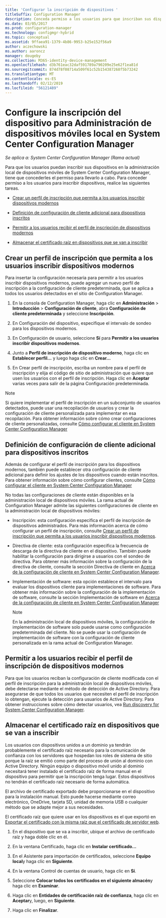 ```yaml
---
title: 'Configurar la inscripción de dispositivos '
titleSuffix: Configuration Manager
description: Conceda permiso a los usuarios para que inscriban sus dispositivos para la administración local de dispositivos móviles en System Center Configuration Manager.
ms.date: 03/05/2017
ms.prod: configuration-manager
ms.technology: configmgr-hybrid
ms.topic: conceptual
ms.assetid: 9ffaea91-1379-4b86-9953-b25e152f56a9
author: aczechowski
ms.author: aaroncz
manager: dougeby
ms.collection: M365-identity-device-management
ms.openlocfilehash: d3b761eac32daf591789a790209e25e62f1ea81d
ms.sourcegitcommit: 874d78f08714a509f61c52b154387268f5b73242
ms.translationtype: MT
ms.contentlocale: es-ES
ms.lasthandoff: 02/12/2019
ms.locfileid: "56121489"
---
```

# <a name="set-up-device-enrollment-for-on-premises-mobile-device-management-in-system-center-configuration-manager"></a>Configure la inscripción del dispositivo para Administración de dispositivos móviles local en System Center Configuration Manager

*Se aplica a: System Center Configuration Manager (Rama actual)*

Para que los usuarios puedan inscribir sus dispositivos en la administración local de dispositivos móviles de System Center Configuration Manager, tiene que concederles el permiso para llevarlo a cabo. Para conceder permiso a los usuarios para inscribir dispositivos, realice las siguientes tareas.

-   [Crear un perfil de inscripción que permita a los usuarios inscribir dispositivos modernos](#bkmk_createProf)  

-   [Definición de configuración de cliente adicional para dispositivos inscritos](#bkmk_addClient)  

-   [Permitir a los usuarios recibir el perfil de inscripción de dispositivos modernos](#bkmk_enableUsers)  

-   [Almacenar el certificado raíz en dispositivos que se van a inscribir](#bkmk_storeCert)  

##  <a name="bkmk_createProf"></a> Crear un perfil de inscripción que permita a los usuarios inscribir dispositivos modernos  
 Para insertar la configuración necesaria para permitir a los usuarios inscribir dispositivos modernos, puede agregar un nuevo perfil de inscripción a la configuración de cliente predeterminada, que se aplica a todos los usuarios detectados en el sitio de Configuration Manager.  

1.  En la consola de Configuration Manager, haga clic en **Administración** > **Introducción** > **Configuración de cliente**, abra **Configuración de cliente predeterminada** y seleccione **Inscripción**.  

2.  En Configuración del dispositivo, especifique el intervalo de sondeo para los dispositivos modernos.  

3.  En Configuración de usuario, seleccione **Sí** para **Permitir a los usuarios inscribir dispositivos modernos**.  

4.  Junto a **Perfil de inscripción de dispositivo moderno**, haga clic en **Establecer perfil...** y luego haga clic en **Crear...**  

5.  En Crear perfil de inscripción, escriba un nombre para el perfil de inscripción y elija el código de sitio de administración que quiere que usen los usuarios con el perfil de inscripción. Haga clic en **Aceptar** varias veces para salir de la página Configuración predeterminada.  

> [!NOTE]  
>  Si quiere implementar el perfil de inscripción en un subconjunto de usuarios detectados, puede usar una recopilación de usuarios y crear la configuración de cliente personalizada para implementar en esa recopilación. Para obtener información sobre cómo crear configuraciones de cliente personalizadas, consulte [Cómo configurar el cliente en System Center Configuration Manager](../../core/clients/deploy/configure-client-settings.md)  

##  <a name="bkmk_addClient"></a> Definición de configuración de cliente adicional para dispositivos inscritos  
 Además de configurar el perfil de inscripción para los dispositivos modernos, también puede establecer otra configuración de cliente adicional para definir los ajustes de los dispositivos cuando están inscritos.  Para obtener información sobre cómo configurar clientes, consulte [Cómo configurar el cliente en System Center Configuration Manager](../../core/clients/deploy/configure-client-settings.md)  

 No todas las configuraciones de cliente están disponibles en la administración local de dispositivos móviles. La rama actual de Configuration Manager admite las siguientes configuraciones de cliente en la administración local de dispositivos móviles:  

-   Inscripción: esta configuración especifica el perfil de inscripción de dispositivos administrados. Para más información acerca de cómo configurar un perfil de inscripción, consulte [Crear un perfil de inscripción que permita a los usuarios inscribir dispositivos modernos](#bkmk_createProf).  

-   Directiva de cliente: esta configuración especifica la frecuencia de descarga de la directiva de cliente en el dispositivo. También puede habilitar la configuración para dirigirse a usuarios con el sondeo de directiva. Para obtener más información sobre la configuración de la directiva de cliente, consulte la sección Directiva de cliente en [Acerca de la configuración de cliente en System Center Configuration Manager](../../core/clients/deploy/about-client-settings.md).  

-   Implementación de software: esta opción establece el intervalo para evaluar los dispositivos cliente para implementaciones de software. Para obtener más información sobre la configuración de la implementación de software, consulte la sección Implementación de software en [Acerca de la configuración de cliente en System Center Configuration Manager](../../core/clients/deploy/about-client-settings.md)  

    > [!NOTE]  
    >  En la administración local de dispositivos móviles, la configuración de implementación de software solo puede usarse como configuración predeterminada del cliente. No se puede usar la configuración de implementación de software con la configuración de cliente personalizada en la rama actual de Configuration Manager.  

##  <a name="bkmk_enableUsers"></a> Permitir a los usuarios recibir el perfil de inscripción de dispositivos modernos  
 Para que los usuarios reciban la configuración de cliente modificada con el perfil de inscripción para la administración local de dispositivos móviles, debe detectarse mediante el método de detección de Active Directory. Para asegurarse de que todos los usuarios que necesiten el perfil de inscripción lo obtengan, ejecute la detección para usuarios de Active Directory. Para obtener instrucciones sobre cómo detectar usuarios, vea [Run discovery for System Center Configuration Manager](../../core/servers/deploy/configure/run-discovery.md).  

##  <a name="bkmk_storeCert"></a> Almacenar el certificado raíz en dispositivos que se van a inscribir  
 Los usuarios con dispositivos unidos a un dominio ya tendrán probablemente el certificado raíz necesario para la comunicación de confianza con los servidores que hospedan los roles de sistema de sitio porque la raíz se emitió como parte del proceso de unión al dominio con Active Directory. Ningún equipo o dispositivo móvil unido al dominio necesitará tener instalado el certificado raíz de forma manual en el dispositivo para permitir que la inscripción tenga lugar. Estos dispositivos no tendrán el certificado raíz necesario de forma automática.  

 El archivo de certificado exportado debe proporcionarse en el dispositivo para la instalación manual. Esto puede hacerse mediante correo electrónico, OneDrive, tarjeta SD, unidad de memoria USB o cualquier método que se adapte mejor a sus necesidades.  

 El certificado raíz que quiere usar en los dispositivos es el que exportó en [Exportar el certificado con la misma raíz que el certificado de servidor web](../../mdm/get-started/set-up-certificates-on-premises-mdm.md#bkmk_exportCert).  

1.  En el dispositivo que se va a inscribir, ubique el archivo de certificado raíz y haga doble clic en él.  

2.  En la ventana Certificado, haga clic en **Instalar certificado…**  

3.  En el Asistente para importación de certificados, seleccione **Equipo local**y haga clic en **Siguiente**.  

4.  En la ventana Control de cuentas de usuario, haga clic en **Sí**.  

5.  Seleccione **Colocar todos los certificados en el siguiente almacén**y haga clic en **Examinar**.  

6.  Haga clic en **Entidades de certificación raíz de confianza**, haga clic en **Aceptar**y, luego, en **Siguiente**.  

7.  Haga clic en **Finalizar**.  

